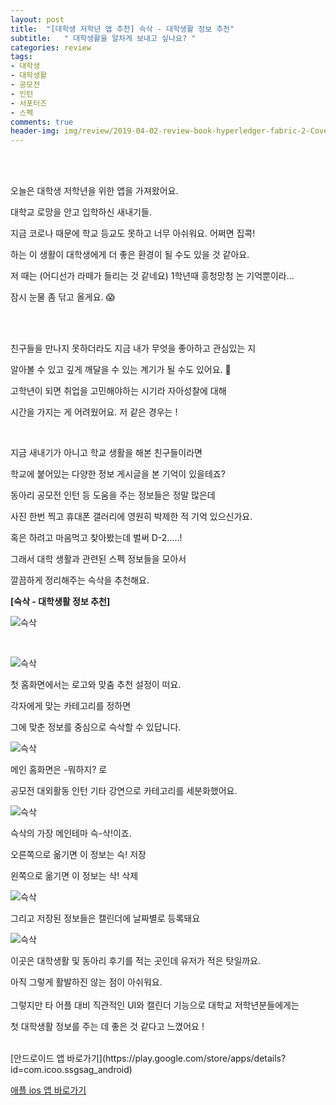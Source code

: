 ```yaml
---
layout: post
title:  "[대학생 저학년 앱 추천] 슥삭 - 대학생활 정보 추천"
subtitle:   " 대학생활을 알차게 보내고 싶나요? "
categories: review
tags:
- 대학생
- 대학생활
- 공모전
- 인턴
- 서포터즈
- 스펙
comments: true
header-img: img/review/2019-04-02-review-book-hyperledger-fabric-2-Cover.png
---
```


<br><Br>

오늘은 대학생 저학년을 위한 앱을 가져왔어요.

대학교 로망을 안고 입학하신 새내기들.

지금 코로나 때문에 학교 등교도 못하고 너무 아쉬워요. 어쩌면 집콕!

하는 이 생활이 대학생에게 더 좋은 환경이 될 수도 있을 것 같아요.

저 때는 (어디선가 라떼가 들리는 것 같네요) 1학년때 흥청망청 논 기억뿐이라…

잠시 눈물 좀 닦고 올게요. 😱

<br><br>

친구들을 만나지 못하더라도 지금 내가 무엇을 좋아하고 관심있는 지

알아볼 수 있고 깊게 깨달을 수 있는 계기가 될 수도 있어요. &#128170;

고학년이 되면 취업을 고민해야하는 시기라 자아성찰에 대해

시간을 가지는 게 어려웠어요. 저 같은 경우는 !

 <br>

지금 새내기가 아니고 학교 생활을 해본 친구들이라면

학교에 붙어있는 다양한 정보 게시글을 본 기억이 있을테죠?

동아리 공모전 인턴 등 도움을 주는 정보들은 정말 많은데

사진 한번 찍고 휴대폰 갤러리에 영원히 박제한 적 기억 있으신가요.

혹은 하려고 마음먹고 찾아봤는데 벌써 D-2…..!

그래서 대학 생활과 관련된 스펙 정보들을 모아서

깔끔하게 정리해주는 슥삭을 추천해요.

 **[슥삭 - 대학생활 정보 추천]**

![슥삭](/img/posts/03/img01.jpg)

<br>

![슥삭](/img/posts/03/img02.jpg)

첫 홈화면에서는 로고와 맞춤 추천 설정이 떠요.

각자에게 맞는 카테고리를 정하면

그에 맞춘 정보를 중심으로 슥삭할 수 있답니다.

![슥삭](/img/posts/03/img03.jpg)

메인 홈화면은 -뭐하지? 로

공모전 대외활동 인턴 기타 강연으로 카테고리를 세분화했어요.

![슥삭](/img/posts/03/img04.jpg)

슥삭의 가장 메인테마 슥-삭!이죠.

오른쪽으로 옮기면 이 정보는 슥! 저장

왼쪽으로 옮기면 이 정보는 삭! 삭제

![슥삭](/img/posts/03/img05.jpg)

그리고 저장된 정보들은 캘린더에 날짜별로 등록돼요

![슥삭](/img/posts/03/img06.jpg)

이곳은 대학생활 및 동아리 후기를 적는 곳인데 유저가 적은 탓일까요.

아직 그렇게 활발하진 않는 점이 아쉬워요.
<br><br>
그렇지만 타 어플 대비 직관적인 UI와 캘린더 기능으로 대학교 저학년분들에게는

첫 대학생활 정보를 주는 데 좋은 것 같다고 느꼈어요 !

<br>
[안드로이드 앱 바로가기](https://play.google.com/store/apps/details?id=com.icoo.ssgsag_android)

[애플 ios 앱 바로가기]([https://apps.apple.com/kr/app/%EC%8A%A5%EC%82%AD-%EB%8C%80%ED%95%99%EC%83%9D%ED%99%9C-%EC%A0%95%EB%B3%B4-%EC%B6%94%EC%B2%9C/id1457422029](https://apps.apple.com/kr/app/슥삭-대학생활-정보-추천/id1457422029))
